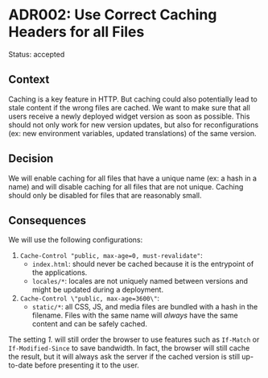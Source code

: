 # ADR002: Use Correct Caching Headers for all Files

Status: accepted

<!-- These documents have names that are short noun phrases. For example, "ADR001: Deployment on Ruby on Rails 3.0.10" or "ADR009: LDAP for Multitenant Integration" -->

## Context

<!--
This section describes the forces at play, including technological, political, social, and project local. These forces are probably in tension, and should be called out as such. The language in this section is value-neutral. It is simply describing facts. -->

Caching is a key feature in HTTP.
But caching could also potentially lead to stale content if the wrong files are cached.
We want to make sure that all users receive a newly deployed widget version as soon as possible.
This should not only work for new version updates, but also for reconfigurations (ex: new environment variables, updated translations) of the same version.

## Decision

<!-- This section describes our response to these forces. It is stated in full sentences, with active voice. "We will ..." -->

We will enable caching for all files that have a unique name (ex: a hash in a name) and will disable caching for all files that are not unique.
Caching should only be disabled for files that are reasonably small.

## Consequences

<!-- This section describes the resulting context, after applying the decision. All consequences should be listed here, not just the "positive" ones. A particular decision may have positive, negative, and neutral consequences, but all of them affect the team and project in the future. -->

We will use the following configurations:

1. `Cache-Control "public, max-age=0, must-revalidate"`:
   - `index.html`: should never be cached because it is the entrypoint of the applications.
   - `locales/*`: locales are not uniquely named between versions and might be updated during a deployment.
2. `Cache-Control \"public, max-age=3600\"`:
   - `static/*`: all CSS, JS, and media files are bundled with a hash in the filename. Files with the same name will _always_ have the same content and can be safely cached.

The setting _1._ will still order the browser to use features such as `If-Match` or `If-Modified-Since` to save bandwidth.
In fact, the browser will still cache the result, but it will always ask the server if the cached version is still up-to-date before presenting it to the user.

<!-- This template is taken from a blog post by Michael Nygard http://thinkrelevance.com/blog/2011/11/15/documenting-architecture-decisions -->
